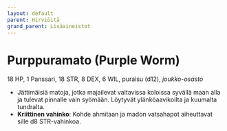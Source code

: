 ```yaml
---
layout: default
parent: Hirviöitä
grand_parent: Lisäaineistot
---
```


# Purppuramato (Purple Worm)

18 HP, 1 Panssari, 18 STR, 8 DEX, 6 WIL, puraisu (d12), _joukko-osasto_

- Jättimäisiä matoja, jotka majailevat valtavissa koloissa syvällä maan alla ja tulevat pinnalle vain syömään. Löytyvät ylänköaavikoilta ja kuumalta tundralta.
- **Kriittinen vahinko**: Kohde ahmitaan ja madon vatsahapot aiheuttavat sille d8 STR-vahinkoa.
